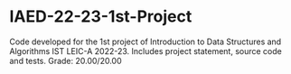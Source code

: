 # IAED-22-23-1st-Project
Code developed for the 1st project of Introduction to Data Structures and Algorithms IST LEIC-A 2022-23.
Includes project statement, source code and tests.
Grade: 20.00/20.00
